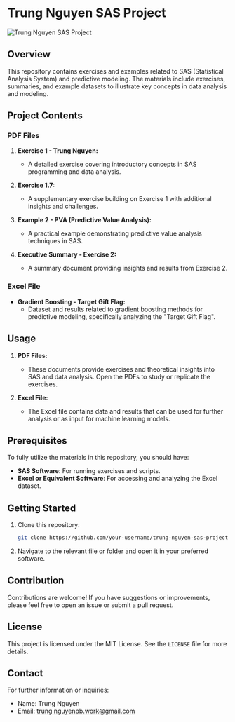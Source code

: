 # Trung Nguyen SAS Project 
![Trung Nguyen SAS Project]([https://your-image-url.com/image.png](https://fr.wikipedia.org/wiki/SAS_Institute#/media/Fichier:SAS_logo_horiz.svg))
## Overview
This repository contains exercises and examples related to SAS (Statistical Analysis System) and predictive modeling. The materials include exercises, summaries, and example datasets to illustrate key concepts in data analysis and modeling.

## Project Contents

### PDF Files

1. **Exercise 1 - Trung Nguyen:**
   - A detailed exercise covering introductory concepts in SAS programming and data analysis.

2. **Exercise 1.7:**
   - A supplementary exercise building on Exercise 1 with additional insights and challenges.

3. **Example 2 - PVA (Predictive Value Analysis):**
   - A practical example demonstrating predictive value analysis techniques in SAS.

4. **Executive Summary - Exercise 2:**
   - A summary document providing insights and results from Exercise 2.

### Excel File

- **Gradient Boosting - Target Gift Flag:**
  - Dataset and results related to gradient boosting methods for predictive modeling, specifically analyzing the "Target Gift Flag".

## Usage
1. **PDF Files:**
   - These documents provide exercises and theoretical insights into SAS and data analysis. Open the PDFs to study or replicate the exercises.

2. **Excel File:**
   - The Excel file contains data and results that can be used for further analysis or as input for machine learning models.

## Prerequisites
To fully utilize the materials in this repository, you should have:

- **SAS Software**: For running exercises and scripts.
- **Excel or Equivalent Software**: For accessing and analyzing the Excel dataset.

## Getting Started
1. Clone this repository:
   ```bash
   git clone https://github.com/your-username/trung-nguyen-sas-project.git
   ```
2. Navigate to the relevant file or folder and open it in your preferred software.

## Contribution
Contributions are welcome! If you have suggestions or improvements, please feel free to open an issue or submit a pull request.

## License
This project is licensed under the MIT License. See the `LICENSE` file for more details.

## Contact
For further information or inquiries:
- Name: Trung Nguyen
- Email: trung.nguyenpb.work@gmail.com
